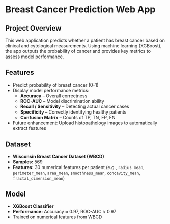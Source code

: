 # Breast Cancer Prediction Web App

## Project Overview
This web application predicts whether a patient has breast cancer based on clinical and cytological measurements. Using machine learning (XGBoost), the app outputs the probability of cancer and provides key metrics to assess model performance.

## Features
- Predict probability of breast cancer (0–1)
- Display model performance metrics:
  - **Accuracy** – Overall correctness
  - **ROC-AUC** – Model discrimination ability
  - **Recall / Sensitivity** – Detecting actual cancer cases
  - **Specificity** – Correctly identifying healthy patients
  - **Confusion Matrix** – Counts of TP, TN, FP, FN
- Future enhancement: Upload histopathology images to automatically extract features

## Dataset
- **Wisconsin Breast Cancer Dataset (WBCD)**
- **Samples:** 569
- **Features:** 30 numerical features per patient (e.g., `radius_mean`, `perimeter_mean`, `area_mean`, `smoothness_mean`, `concavity_mean`, `fractal_dimension_mean`)

## Model
- **XGBoost Classifier**
- **Performance:** Accuracy ≈ 0.97, ROC-AUC ≈ 0.97
- Trained on numerical features from WBCD
